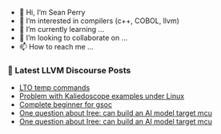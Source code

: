 - 👋 Hi, I’m Sean Perry
- 👀 I’m interested in compilers (c++, COBOL, llvm)
- 🌱 I’m currently learning ...
- 💞️ I’m looking to collaborate on ...
- 📫 How to reach me ...

<!---
s66perry/s66perry is a ✨ special ✨ repository because its `README.md` (this file) appears on your GitHub profile.
You can click the Preview link to take a look at your changes.
--->
### 📕 Latest LLVM Discourse Posts

<!-- DISCOURSE-LLVM:START -->
- [LTO temp commands](https://discourse.llvm.org/t/lto-temp-commands/74035#post_5)
- [Problem with Kaliedoscope examples under Linux](https://discourse.llvm.org/t/problem-with-kaliedoscope-examples-under-linux/74130#post_1)
- [Complete beginner for gsoc](https://discourse.llvm.org/t/complete-beginner-for-gsoc/74026#post_2)
- [One question about Iree: can build an AI model target mcu](https://discourse.llvm.org/t/one-question-about-iree-can-build-an-ai-model-target-mcu/74049#post_4)
- [One question about Iree: can build an AI model target mcu](https://discourse.llvm.org/t/one-question-about-iree-can-build-an-ai-model-target-mcu/74049#post_3)
<!-- DISCOURSE-LLVM:END -->
